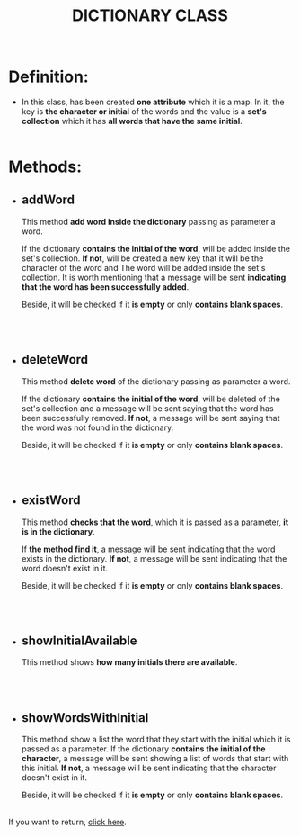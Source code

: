 # <div align="center">**DICTIONARY CLASS**</div>

<br>

# **Definition:**

- In this class, has been created **one attribute** which it is a map. In it, the key is **the character or initial** of the words and the value is a **set's collection** which it has **all words that have the same initial**.
  <br><br>

# **Methods:**

- ## **addWord**

  This method **add word inside the dictionary** passing as parameter a word.

  If the dictionary **contains the initial of the word**, will be added inside the set's collection. **If not**, will be created a new key that it will be the character of the word and The word will be added inside the set's collection. It is worth mentioning that a message will be sent **indicating that the word has been successfully added**.

  Beside, it will be checked if it **is empty** or only **contains blank spaces**.

  <br><br>

- ## **deleteWord**

  This method **delete word** of the dictionary passing as parameter a word.

  If the dictionary **contains the initial of the word**, will be deleted of the set's collection and a message will be sent saying that the word has been successfully removed. **If not**, a message will be sent saying that the word was not found in the dictionary.

  Beside, it will be checked if it **is empty** or only **contains blank spaces**.

  <br><br>

- ## **existWord**

  This method **checks that the word**, which it is passed as a parameter, **it is in the dictionary**.

  If **the method find it**, a message will be sent indicating that the word exists in the dictionary. **If not**, a message will be sent indicating that the word doesn't exist in it.

  Beside, it will be checked if it **is empty** or only **contains blank spaces**.

  <br><br>

- ## **showInitialAvailable**

  This method shows **how many initials there are available**.

  <br><br>

- ## **showWordsWithInitial**

  This method show a list the word that they start with the initial which it is passed as a parameter.
  If the dictionary **contains the initial of the character**, a message will be sent showing a list of words that start with this initial. **If not**, a message will be sent indicating that the character doesn't exist in it.

  Beside, it will be checked if it **is empty** or only **contains blank spaces**.
  <br><br>

If you want to return, [click here](../README.md).
